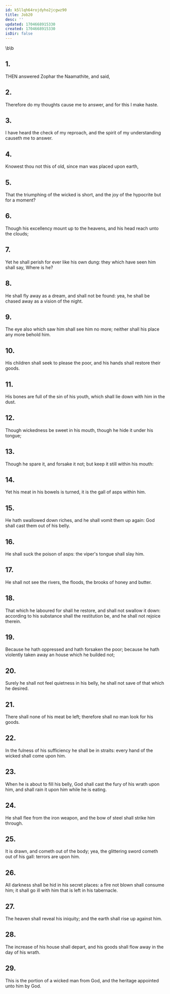 ```yaml
---
id: k5llqh64rojdyho2jcgwz90
title: Job20
desc: ''
updated: 1704668915330
created: 1704668915330
isDir: false
---
```

\b\b
## 1.
THEN answered Zophar the Naamathite, and said,
## 2.
Therefore do my thoughts cause me to answer, and for this I make haste.
## 3.
I have heard the check of my reproach, and the spirit of my understanding causeth me to answer.
## 4.
Knowest thou not this of old, since man was placed upon earth,
## 5.
That the triumphing of the wicked is short, and the joy of the hypocrite but for a moment?
## 6.
Though his excellency mount up to the heavens, and his head reach unto the clouds;
## 7.
Yet he shall perish for ever like his own dung: they which have seen him shall say, Where is he?
## 8.
He shall fly away as a dream, and shall not be found: yea, he shall be chased away as a vision of the night.
## 9.
The eye also which saw him shall see him no more; neither shall his place any more behold him.
## 10.
His children shall seek to please the poor, and his hands shall restore their goods.
## 11.
His bones are full of the sin of his youth, which shall lie down with him in the dust.
## 12.
Though wickedness be sweet in his mouth, though he hide it under his tongue;
## 13.
Though he spare it, and forsake it not; but keep it still within his mouth:
## 14.
Yet his meat in his bowels is turned, it is the gall of asps within him.
## 15.
He hath swallowed down riches, and he shall vomit them up again: God shall cast them out of his belly.
## 16.
He shall suck the poison of asps: the viper's tongue shall slay him.
## 17.
He shall not see the rivers, the floods, the brooks of honey and butter.
## 18.
That which he laboured for shall he restore, and shall not swallow it down: according to his substance shall the restitution be, and he shall not rejoice therein.
## 19.
Because he hath oppressed and hath forsaken the poor; because he hath violently taken away an house which he builded not;
## 20.
Surely he shall not feel quietness in his belly, he shall not save of that which he desired.
## 21.
There shall none of his meat be left; therefore shall no man look for his goods.
## 22.
In the fulness of his sufficiency he shall be in straits: every hand of the wicked shall come upon him.
## 23.
When he is about to fill his belly, God shall cast the fury of his wrath upon him, and shall rain it upon him while he is eating.
## 24.
He shall flee from the iron weapon, and the bow of steel shall strike him through.
## 25.
It is drawn, and cometh out of the body; yea, the glittering sword cometh out of his gall: terrors are upon him.
## 26.
All darkness shall be hid in his secret places: a fire not blown shall consume him; it shall go ill with him that is left in his tabernacle.
## 27.
The heaven shall reveal his iniquity; and the earth shall rise up against him.
## 28.
The increase of his house shall depart, and his goods shall flow away in the day of his wrath.
## 29.
This is the portion of a wicked man from God, and the heritage appointed unto him by God.
